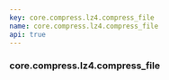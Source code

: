 ```yaml
---
key: core.compress.lz4.compress_file
name: core.compress.lz4.compress_file
api: true
---
```


### core.compress.lz4.compress_file

